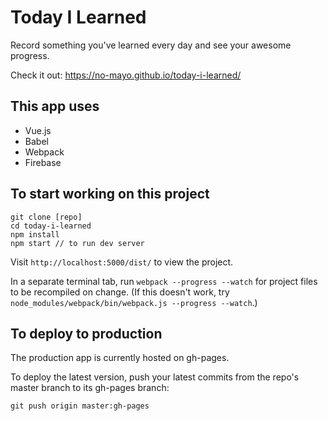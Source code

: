 # Today I Learned

Record something you've learned every day and see your awesome progress.

Check it out: https://no-mayo.github.io/today-i-learned/

## This app uses

* Vue.js
* Babel
* Webpack
* Firebase

## To start working on this project

```
git clone [repo]
cd today-i-learned
npm install
npm start // to run dev server
```

Visit `http://localhost:5000/dist/` to view the project.

In a separate terminal tab, run `webpack --progress --watch` for project files to be recompiled on change. (If this doesn't work, try `node_modules/webpack/bin/webpack.js --progress --watch`.)

## To deploy to production

The production app is currently hosted on gh-pages.

To deploy the latest version, push your latest commits from the repo's master branch to its gh-pages branch:

```
git push origin master:gh-pages
```